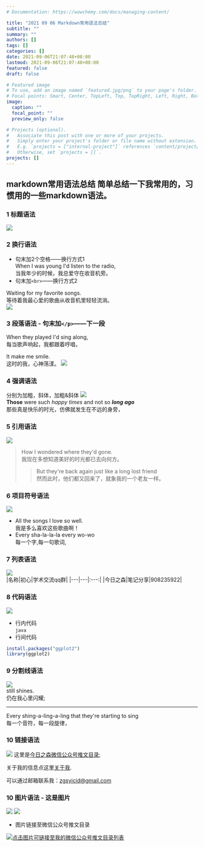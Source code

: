 ```yaml
---
# Documentation: https://wowchemy.com/docs/managing-content/

title: "2021 09 06 Markdown常用语法总结"
subtitle: ""
summary: ""
authors: []
tags: []
categories: []
date: 2021-09-06T21:07:48+08:00
lastmod: 2021-09-06T21:07:48+08:00
featured: false
draft: false

# Featured image
# To use, add an image named `featured.jpg/png` to your page's folder.
# Focal points: Smart, Center, TopLeft, Top, TopRight, Left, Right, BottomLeft, Bottom, BottomRight.
image:
  caption: ""
  focal_point: ""
  preview_only: false

# Projects (optional).
#   Associate this post with one or more of your projects.
#   Simply enter your project's folder or file name without extension.
#   E.g. `projects = ["internal-project"]` references `content/project/deep-learning/index.md`.
#   Otherwise, set `projects = []`.
projects: []
---
```

## markdown常用语法总结 简单总结一下我常用的，习惯用的一些markdown语法。
### 1 标题语法  
![](f18be856-f4f1-4c37-8091-681202f8437a.png)  
### 2 换行语法 
- 句末加2个空格——换行方式1     
When I was young I'd listen to the radio,   
当我年少的时候，我总爱守在收音机旁。
- 句末加`<br>`——换行方式2 

Waiting for my favorite songs. <br> 
等待着我最心爱的歌曲从收音机里轻轻流淌。    
![](4a77dfcc-f76b-437b-8806-aea312364e93.png)  
### 3 段落语法 - 句末加`</p>`——下一段   
When they played I'd sing along,<br> 
每当歌声响起，我都跟着哼唱，</p> 
It make me smile.<br> 
这时的我，心神荡漾。
![](5ce547ec-b8e4-41c1-8cbf-6a178fd06826.png) 
### 4 强调语法 
分别为加粗，斜体，加粗&斜体 
![](0aded065-fc3e-4248-b0c8-7cd5ea379e4f.png)  
**Those** were such *happy times* and not so ***long ago***    
那些真是快乐的时光，仿佛就发生在不远的身旁，  
### 5 引用语法  
![](7d4496b9-c362-4be4-9713-af54e474aa2f.png)  
> How I wondered where they'd gone.    
我现在多想知道美好的时光都已去向何方。    
>>But they're back again just like a long lost friend     
然而此时，他们都又回来了，就象我的一个老友一样。   

### 6 项目符号语法  
![](5e772096-cfab-43ec-9c2b-f0a85cee5b11.png)  
- All the songs I love so well.      
我是多么喜欢这些歌曲啊！     
- Every sha-la-la-la  every wo-wo   
每一个字,每一句歌词, 
### 7 列表语法     
![](e13bcb00-21d2-4460-8cfe-17ff55c145e5.png)  
|名称|初心|学术交流qq群| 
|---|---|:---:| 
|今日之森|笔记分享|908235922|     
### 8 代码语法  
![](d7e1c99e-59c9-43e3-b192-8b6d8682a050.png)  
- 行内代码    
`java`    
- 行间代码 

```R 
install.packages("ggplot2") 
library(ggplot2) 
``` 

### 9 分割线语法  
![](9b0ba332-19b3-45c0-8832-6e30970ee01d.png)  
still shines.     
仍在我心里闪耀;    

------- 

Every shing-a-ling-a-ling that they're starting to sing   
每一个音符，每一段旋律，

### 10 链接语法  

![](b1fb40b4-f3b9-4f27-9e19-71fee137bdd4.png)  这里是[今日之森微信公众号推文目录](https://mp.weixin.qq.com/s?__biz=MzIyOTA0NDQyNg==&mid=2548879169&idx=1&sn=fb1ce662b5d652d1467351cc52685810&chksm=fa50d6e4cd275ff2bc447f9bd2e6901bf7c68c12a4b943e6882a014481b658ae30dd6f3adcf9&scene=18#wechat_redirect);  

关于我的信息点这里[关于我](https://mp.weixin.qq.com/s?__biz=MzIyOTA0NDQyNg==&mid=2548878885&idx=3&sn=f91376ca681313d722339bf012e107ca&chksm=fa50d780cd275e96e5d14909490d1578bf4a53570b3b6c127877ec2be083dbaf90fc97d60694&scene=18#wechat_redirect).  

可以通过邮箱联系我：<zgsyicid@gmail.com> 

### 10 图片语法 - 这是图片  

![](e276ac96-fe3b-4f4d-82a5-dd249badf228.png)  ![](c623fe73-76ab-47ff-b063-c4158cdd118a.png) 

- 图片链接至微信公众号推文目录 

[![点击图片可链接至我的微信公众号推文目录列表](c623fe73-76ab-47ff-b063-c4158cdd118a.png)](https://mp.weixin.qq.com/s?__biz=MzIyOTA0NDQyNg==&mid=2548879169&idx=1&sn=fb1ce662b5d652d1467351cc52685810&chksm=fa50d6e4cd275ff2bc447f9bd2e6901bf7c68c12a4b943e6882a014481b658ae30dd6f3adcf9&scene=18#wechat_redirect)   